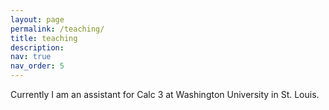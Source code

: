 ```yaml
---
layout: page
permalink: /teaching/
title: teaching
description: 
nav: true
nav_order: 5
---
```


Currently I am an assistant for Calc 3 at Washington University in St. Louis.
